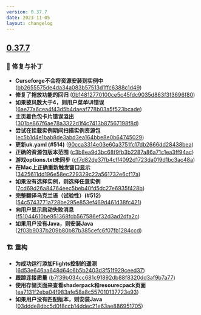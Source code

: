 ```yaml
---
version: 0.37.7
date: 2023-11-05
layout: changelog
---
```

## [0.37.7](#0.37.7)
### 🐛 修复与补丁
- **Curseforge不会将资源安装到实例中** ([bb2655575de4da34a083b57513d1ffc6388c1d49](https://github.com/Voxelum/x-minecraft-launcher/commit/bb2655575de4da34a083b57513d1ffc6388c1d49))
- **修复了拖放功能的回归** ([0b14812770100ce5c45fdc9035d863f3f3696f80](https://github.com/Voxelum/x-minecraft-launcher/commit/0b14812770100ce5c45fdc9035d863f3f3696f80))
- **如果披风数大于4，则用户菜单UI错误** ([6ae77a6cea4f43d5b4daeaf778b03a5f523bcade](https://github.com/Voxelum/x-minecraft-launcher/commit/6ae77a6cea4f43d5b4daeaf778b03a5f523bcade))
- **主页着色包卡片错误溢出** ([301be867f6ae78a3322d1f4c7413b87567198f8d](https://github.com/Voxelum/x-minecraft-launcher/commit/301be867f6ae78a3322d1f4c7413b87567198f8d))
- **尝试在挂载实例期间扫描实例资源包** ([ec5b1d4e1bab8de3abd3ea164bbe8e0b64745029](https://github.com/Voxelum/x-minecraft-launcher/commit/ec5b1d4e1bab8de3abd3ea164bbe8e0b64745029))
- **更新uk.yaml (#514)** ([90cca3314e03e60a3751fc17db2666dd28438bea](https://github.com/Voxelum/x-minecraft-launcher/commit/90cca3314e03e60a3751fc17db2666dd28438bea))
- **正确的资源包版本范围** ([c3b8ea9d3bc68f9fb3b2287a86a71c1ea3ff94ac](https://github.com/Voxelum/x-minecraft-launcher/commit/c3b8ea9d3bc68f9fb3b2287a86a71c1ea3ff94ac))
- **游戏options.txt未同步** ([cf7d82de37fb4cff4092d1723da019d1bc3ac48a](https://github.com/Voxelum/x-minecraft-launcher/commit/cf7d82de37fb4cff4092d1723da019d1bc3ac48a))
- **在Mac上正确重新触发窗口显示** ([3425611dd196e58ec229329c22a561732e6cf17a](https://github.com/Voxelum/x-minecraft-launcher/commit/3425611dd196e58ec229329c22a561732e6cf17a))
- **如果没有选择实例，则选择任意实例** ([7cd69d26a84764eec5beb40fd5dc27e6935f428b](https://github.com/Voxelum/x-minecraft-launcher/commit/7cd69d26a84764eec5beb40fd5dc27e6935f428b))
- **完整翻译乌克兰语（试验性）(#512)** ([54c5743771a728be295e853ef469d461d38fc421](https://github.com/Voxelum/x-minecraft-launcher/commit/54c5743771a728be295e853ef469d461d38fc421))
- **向用户显示启动失败消息** ([f51044610be951368fcb567586ef32d3ad2dfa2c](https://github.com/Voxelum/x-minecraft-launcher/commit/f51044610be951368fcb567586ef32d3ad2dfa2c))
- **如果用户没有Java，则安装Java** ([2f03b9037b209b80b87b385cefc6f07fb1284ccd](https://github.com/Voxelum/x-minecraft-launcher/commit/2f03b9037b209b80b87b385cefc6f07fb1284ccd))

### 🏗️ 重构

- **为成功运行添加Flights控制的遥测** ([6d53e646aa648d64c6b5b2403d3f51f929ceed37](https://github.com/Voxelum/x-minecraft-launcher/commit/6d53e646aa648d64c6b5b2403d3f51f929ceed37))
- **跟踪连接质量** ([b7f39b034cc681c91892db88f8320dd3af9b7a77](https://github.com/Voxelum/x-minecraft-launcher/commit/b7f39b034cc681c91892db88f8320dd3af9b7a77))
- **使用存储页面来查看shaderpack和resourecpack页面** ([ea7131f2eba04f983afe58a8c557010137723e93](https://github.com/Voxelum/x-minecraft-launcher/commit/ea7131f2eba04f983afe58a8c557010137723e93))
- **如果用户没有匹配版本，则安装Java** ([03ddde8dbc5d0f8ccb14ddec21e63ae886951705](https://github.com/Voxelum/x-minecraft-launcher/commit/03ddde8dbc5d0f8ccb14ddec21e63ae886951705))



